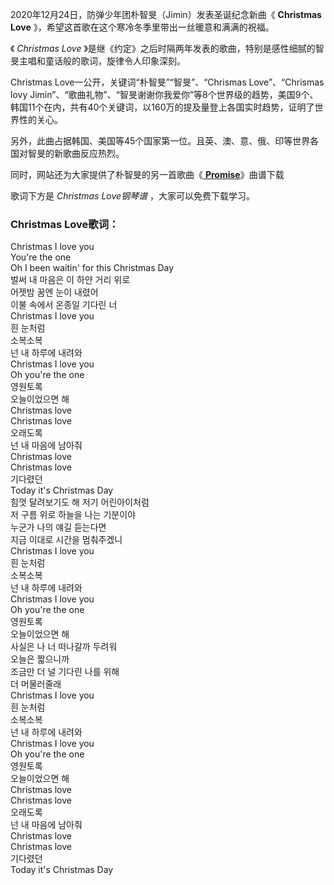 

2020年12月24日，防弹少年团朴智旻（Jimin）发表圣诞纪念新曲《 **Christmas Love**
》，希望这首歌在这个寒冷冬季里带出一丝暖意和满满的祝福。

《 _Christmas Love_ 》是继《约定》之后时隔两年发表的歌曲，特别是感性细腻的智旻主唱和童话般的歌词，旋律令人印象深刻。

Christmas Love一公开，关键词“朴智旻”“智旻”、“Chrismas Love”、“Chrismas lovy
Jimin”、“歌曲礼物”、“智旻谢谢你我爱你”等8个世界级的趋势，美国9个、韩国11个在内，共有40个关键词，以160万的提及量登上各国实时趋势，证明了世界性的关心。

另外，此曲占据韩国、美国等45个国家第一位。且英、澳、意、俄、印等世界各国对智旻的新歌曲反应热烈。

同时，网站还为大家提供了朴智旻的另一首歌曲《[ **Promise**](Music-10121-Promise-朴智旻.html
"Promise")》曲谱下载

歌词下方是 _Christmas Love钢琴谱_ ，大家可以免费下载学习。

### Christmas Love歌词：

Christmas I love you  
You're the one  
Oh I been waitin' for this Christmas Day  
벌써 내 마음은 이 하얀 거리 위로  
어젯밤 꿈엔 눈이 내렸어  
이불 속에서 온종일 기다린 너  
Christmas I love you  
흰 눈처럼  
소복소복  
넌 내 하루에 내려와  
Christmas I love you  
Oh you're the one  
영원토록  
오늘이었으면 해  
Christmas love  
Christmas love  
오래도록  
넌 내 마음에 남아줘  
Christmas love  
Christmas love  
기다렸던  
Today it's Christmas Day  
힘껏 달려보기도 해 저기 어린아이처럼  
저 구름 위로 하늘을 나는 기분이야  
누군가 나의 얘길 듣는다면  
지금 이대로 시간을 멈춰주겠니  
Christmas I love you  
흰 눈처럼  
소복소복  
넌 내 하루에 내려와  
Christmas I love you  
Oh you're the one  
영원토록  
오늘이었으면 해  
사실은 나 너 떠나갈까 두려워  
오늘은 짧으니까  
조금만 더 널 기다린 나를 위해  
더 머물러줄래  
Christmas I love you  
흰 눈처럼  
소복소복  
넌 내 하루에 내려와  
Christmas I love you  
Oh you're the one  
영원토록  
오늘이었으면 해  
Christmas love  
Christmas love  
오래도록  
넌 내 마음에 남아줘  
Christmas love  
Christmas love  
기다렸던  
Today it's Christmas Day

